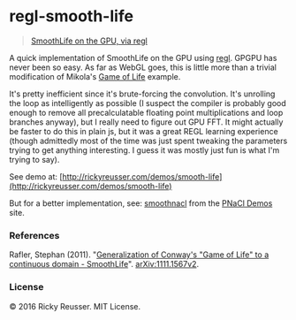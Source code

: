 # regl-smooth-life

> [SmoothLife on the GPU, via regl](http://rickyreusser.com/demos/smooth-life)

A quick implementation of SmoothLife on the GPU using [regl](https://github.com/mikolalysenko/regl). GPGPU has never been so easy. As far as WebGL goes, this is little more than a trivial modification of Mikola's [Game of Life](https://github.com/mikolalysenko/regl/blob/gh-pages/example/life.js) example.

It's pretty inefficient since it's brute-forcing the convolution. It's unrolling the loop as intelligently as possible (I suspect the compiler is probably good enough to remove all precalculatable floating point multiplications and loop branches anyway), but I really need to figure out GPU FFT. It might actually be faster to do this in plain js, but it was a great REGL learning experience (though admittedly most of the time was just spent tweaking the parameters trying to get anything interesting. I guess it was mostly just fun is what I'm trying to say).

See demo at: [http://rickyreusser.com/demos/smooth-life](http://rickyreusser.com/demos/smooth-life)

But for a better implementation, see: [smoothnacl](https://github.com/binji/smoothnacl/) from the [PNaCl Demos](https://gonativeclient.appspot.com/demo) site.

### References

Rafler, Stephan (2011). "[Generalization of Conway's "Game of Life" to a continuous domain - SmoothLife](http://arxiv.org/abs/1111.1567)". [arXiv:1111.1567v2](http://arxiv.org/abs/1111.1567).

### License

&copy; 2016 Ricky Reusser. MIT License.
